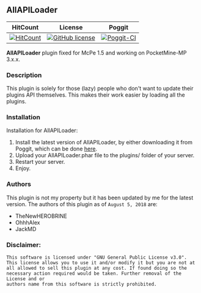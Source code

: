 ## AllAPILoader


| HitCount | License | Poggit |
|:--:|:--:|:--:|
|[![HitCount](http://hits.dwyl.io/JackMD/AllAPILoader.svg)](http://hits.dwyl.io/JackMD/AllAPILoader)|[![GitHub license](https://img.shields.io/github/license/JackMD/AllAPILoader.svg)](https://github.com/JackMD/AllAPILoader/blob/master/LICENSE)|[![Poggit-CI](https://poggit.pmmp.io/ci.shield/JackMD/AllAPILoader/AllAPILoader)](https://poggit.pmmp.io/ci/JackMD/AllAPILoader/AllAPILoader)

**AllAPILoader** plugin fixed for McPe 1.5 and working on PocketMine-MP 3.x.x.

### Description

This plugin is solely for those (lazy) people who don't want to update their plugins API themselves. This makes their work easier by loading all the plugins.

### Installation

Installation for AllAPILoader:<br>
1. Install the latest version of AllAPILoader, by either downloading it from Poggit, which can be done [here](https://poggit.pmmp.io/ci/JackMD/AllAPILoader/AllAPILoader).<br>
2. Upload your AllAPILoader.phar file to the plugins/ folder of your server.<br>
3. Restart your server.<br>
4. Enjoy.<br>

### Authors

This plugin is not my property but it has been updated by me for the latest version.
The authors of this plugin as of `August 5, 2018` are:

- TheNewHEROBRINE
- OhhhAlex
- JackMD

### Disclaimer:

```
This software is licensed under "GNU General Public License v3.0".
This license allows you to use it and/or modify it but you are not at
all allowed to sell this plugin at any cost. If found doing so the
necessary action required would be taken. Further removal of the License and or
authors name from this software is strictly prohibited.
```
